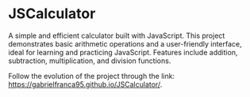# JSCalculator

A simple and efficient calculator built with JavaScript. This project demonstrates basic arithmetic operations and a user-friendly interface, ideal for learning and practicing JavaScript. Features include addition, subtraction, multiplication, and division functions.

Follow the evolution of the project through the link: https://gabrielfranca95.github.io/JSCalculator/.
